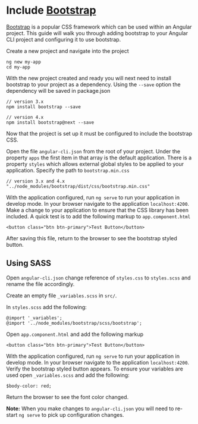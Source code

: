 # Include [Bootstrap](http://getbootstrap.com/)

[Bootstrap](http://getbootstrap.com/) is a popular CSS framework which can be used within an Angular project.
This guide will walk you through adding bootstrap to your Angular CLI project and configuring it to use bootstrap.

Create a new project and navigate into the project
```
ng new my-app
cd my-app
```

With the new project created and ready you will next need to install bootstrap to your project as a dependency.
Using the `--save` option the dependency will be saved in package.json
```
// version 3.x
npm install bootstrap --save

// version 4.x
npm install bootstrap@next --save
```

Now that the project is set up it must be configured to include the bootstrap CSS.

Open the file `angular-cli.json` from the root of your project.
Under the property `apps` the first item in that array is the default application.
There is a property `styles` which allows external global styles to be applied to your application.
Specify the path to `bootstrap.min.css`
```
// version 3.x and 4.x
"../node_modules/bootstrap/dist/css/bootstrap.min.css"
```

With the application configured, run `ng serve` to run your application in develop mode.
In your browser navigate to the application `localhost:4200`.
Make a change to your application to ensure that the CSS library has been included.
A quick test is to add the following markup to `app.component.html`
```
<button class="btn btn-primary">Test Button</button>
```
After saving this file, return to the browser to see the bootstrap styled button.

## Using SASS
Open `angular-cli.json` change reference of `styles.css` to `styles.scss` and rename the file accordingly.

Create an empty file `_variables.scss` in `src/`.

In `styles.scss` add the following:

```
@import '_variables';
@import '../node_modules/bootstrap/scss/bootstrap';
```

Open `app.component.html` and add the following markup
```
<button class="btn btn-primary">Test Button</button>
```
With the application configured, run `ng serve` to run your application in develop mode.
In your browser navigate to the application `localhost:4200`.
Verify the bootstrap styled button appears.
To ensure your variables are used open `_variables.scss` and add the following:
```
$body-color: red;
```
Return the browser to see the font color changed.

**Note:** When you make changes to `angular-cli.json` you will need to re-start `ng serve` to pick up configuration changes.
